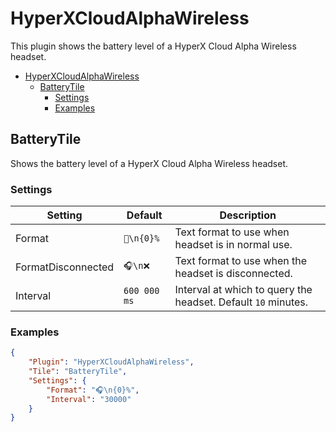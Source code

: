 # HyperXCloudAlphaWireless

This plugin shows the battery level of a HyperX Cloud Alpha Wireless headset.

- [HyperXCloudAlphaWireless](#hyperxcloudalphawireless)
  - [BatteryTile](#batterytile)
    - [Settings](#settings)
    - [Examples](#examples)


## BatteryTile

Shows the battery level of a HyperX Cloud Alpha Wireless headset.

### Settings

| Setting               | Default      | Description                                                                                |
| --------------------- | ------------ | ------------------------------------------------------------------------------------------ |
| Format                | `🔋\n{0}%`    | Text format to use when headset is in normal use.                                          |
| FormatDisconnected    | `🎧\n❌`       | Text format to use when the headset is disconnected.                                       |
| Interval              | `600 000 ms` | Interval at which to query the headset. Default `10` minutes.                              |

### Examples

```json
{
    "Plugin": "HyperXCloudAlphaWireless",
    "Tile": "BatteryTile",
    "Settings": {
        "Format": "🎧\n{0}%",
        "Interval": "30000"
    }
}
```

